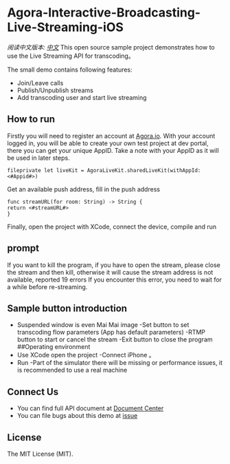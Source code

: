 # **Agora-Interactive-Broadcasting-Live-Streaming-iOS**

*阅读中文版本: [中文](README.md)*
This open source sample project demonstrates how to use the Live Streaming API for transcoding。

The small demo contains following features:

- Join/Leave calls
- Publish/Unpublish streams
- Add transcoding user and start live streaming


## How to run
Firstly you will need to register an account at [Agora.io](https://dashboard.agora.io/signin/). With your account logged in, you will be able to create your own test project at dev portal, there you can get your unique AppID. Take a note with your AppID as it will be used in later steps.

```
fileprivate let liveKit = AgoraLiveKit.sharedLiveKit(withAppId: <#Appid#>)

```


Get an available push address, fill in the push address
```
func streamURL(for room: String) -> String {
return <#streamURL#>
}
```

Finally, open the project with XCode, connect the device, compile and run

## prompt
If you want to kill the program, if you have to open the stream, please close the stream and then kill, otherwise it will cause the stream address is not available, reported 19 errors
If you encounter this error, you need to wait for a while before re-streaming.

## Sample button introduction
- Suspended window is even Mai Mai image
-Set button to set transcoding flow parameters (App has default parameters)
-RTMP button to start or cancel the stream
-Exit button to close the program
##Operating environment
- Use XCode open the project
-Connect iPhone 。
- Run
-Part of the simulator there will be missing or performance issues, it is recommended to use a real machine

## Connect Us

- You can find full API document at [Document Center](https://docs.agora.io/en/)
- You can file bugs about this demo at [issue](https://github.com/AgoraIO/Agora-iOS-Voice-Tutorial-Swift-1to1/issues)

## License

The MIT License (MIT).


